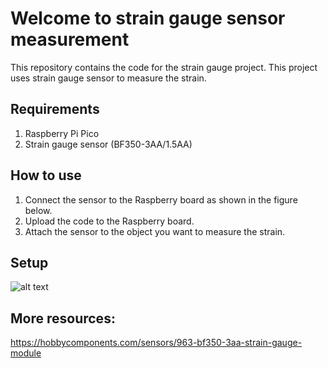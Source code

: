 # Welcome to strain gauge sensor measurement
This repository contains the code for the strain gauge project. This project uses strain gauge sensor to measure the strain.

## Requirements
1. Raspberry Pi Pico
2. Strain gauge sensor (BF350-3AA/1.5AA)

## How to use
1. Connect the sensor to the Raspberry board as shown in the figure below.
2. Upload the code to the Raspberry board.
3. Attach the sensor to the object you want to measure the strain.

## Setup
![alt text](img/flex.jpeg)

## More resources:
https://hobbycomponents.com/sensors/963-bf350-3aa-strain-gauge-module



